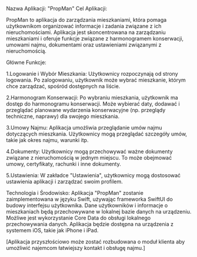 Nazwa Aplikacji: "PropMan"
Cel Aplikacji:

PropMan to aplikacja do zarządzania mieszkaniami, która pomaga użytkownikom organizować informacje i zadania związane z ich nieruchomościami.
Aplikacja jest skoncentrowana na zarządzaniu mieszkaniami i oferuje funkcje związane z harmonogramem konserwacji, umowami najmu, dokumentami oraz ustawieniami związanymi z nieruchomością.

Główne Funkcje:

1.Logowanie i Wybór Mieszkania:
Użytkownicy rozpoczynają od strony logowania.
Po zalogowaniu, użytkownik może wybrać mieszkanie, którym chce zarządzać, spośród dostępnych na liście.

2.Harmonogram Konserwacji:
Po wybraniu mieszkania, użytkownik ma dostęp do harmonogramu konserwacji.
Może wybierać daty, dodawać i przeglądać planowane wydarzenia konserwacyjne (np. przeglądy techniczne, naprawy) dla swojego mieszkania.

3.Umowy Najmu:
Aplikacja umożliwia przeglądanie umów najmu dotyczących mieszkania.
Użytkownicy mogą przeglądać szczegóły umów, takie jak okres najmu, warunki itp.

4.Dokumenty:
Użytkownicy mogą przechowywać ważne dokumenty związane z nieruchomością w jednym miejscu.
To może obejmować umowy, certyfikaty, rachunki i inne dokumenty.

5.Ustawienia:
W zakładce "Ustawienia", użytkownicy mogą dostosować ustawienia aplikacji i zarządzać swoim profilem.


Technologia i Środowisko:
Aplikacja "PropMan" zostanie zaimplementowana w języku Swift, używając frameworka SwiftUI do budowy interfejsu użytkownika.
Dane użytkowników i informacje o mieszkaniach będą przechowywane w lokalnej bazie danych na urządzeniu.
Możliwe jest wykorzystanie Core Data do obsługi lokalnego przechowywania danych.
Aplikacja będzie dostępna na urządzenia z systemem iOS, takie jak iPhone i iPad.

[Aplikacja przyszłościowo może zostać rozbudowana o moduł klienta aby umożliwić najemcom łatwiejszy kontakt i obsługę najmu.]
